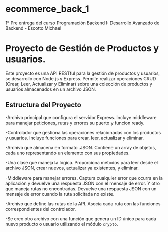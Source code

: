 # ecommerce_back_1
1º Pre entrega del curso Programación Backend I: Desarrollo Avanzado de Backend - Escotto Michael


# Proyecto de Gestión de Productos y usuarios.

Este proyecto es una API RESTful para la gestión de productos y usuarios, se desarrollo con Node.js y Express. Permite realizar operaciones CRUD (Crear, Leer, Actualizar y Eliminar) sobre una colección de productos y usuarios almacenados en un archivo JSON.

## Estructura del Proyecto

-Archivo principal que configura el servidor Express. Incluye middleware para manejar peticiones, rutas y errores su puerto y funcion ready.

-Controlador que gestiona las operaciones relacionadas con los productos y usuarios. Incluye funciones para crear, leer, actualizar y eliminar.
  
-Archivo que almacena en formato .JSON. Contiene un array de objetos, cada uno representando un elemento con sus propiedades.

-Una clase que maneja la lógica. Proporciona métodos para leer desde el archivo JSON, crear nuevos, actualizar ya existentes, y eliminar.

-Middleware para manejar errores. Captura cualquier error que ocurra en la aplicación y devuelve una respuesta JSON con el mensaje de error. Y otro que maneja rutas no encontradas. Devuelve una respuesta JSON con un mensaje de error cuando la ruta solicitada no existe.

-Archivo que define las rutas de la API. Asocia cada ruta con las funciones correspondientes del controlador.

-Se creo otro archivo con una función que genera un ID único para cada nuevo producto o usuario utilizando el módulo `crypto`.